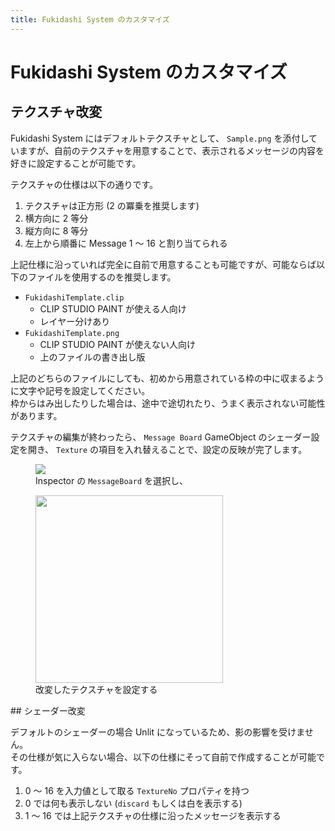 ```yaml
---
title: Fukidashi System のカスタマイズ
---
```


# Fukidashi System のカスタマイズ

## テクスチャ改変

Fukidashi System にはデフォルトテクスチャとして、 `Sample.png` を添付していますが、自前のテクスチャを用意することで、表示されるメッセージの内容を好きに設定することが可能です。

テクスチャの仕様は以下の通りです。

1. テクスチャは正方形 (2 の冪乗を推奨します)
1. 横方向に 2 等分
1. 縦方向に 8 等分
1. 左上から順番に Message 1 ～ 16 と割り当てられる

上記仕様に沿っていれば完全に自前で用意することも可能ですが、可能ならば以下のファイルを使用するのを推奨します。

-   `FukidashiTemplate.clip`
    -   CLIP STUDIO PAINT が使える人向け
    -   レイヤー分けあり
-   `FukidashiTemplate.png`
    -   CLIP STUDIO PAINT が使えない人向け
    -   上のファイルの書き出し版

上記のどちらのファイルにしても、初めから用意されている枠の中に収まるように文字や記号を設定してください。  
枠からはみ出したりした場合は、途中で途切れたり、うまく表示されない可能性があります。

テクスチャの編集が終わったら、 `Message Board` GameObject のシェーダー設定を開き、 `Texture` の項目を入れ替えることで、設定の反映が完了します。

<figure>
  <img src="https://assets.mochizuki.moe/docs/fukidashi-system/customize-inspector.PNG" >
  <figcaption>Inspector の <code>MessageBoard</code> を選択し、</figcaption>
</figure>

<figure>
  <img src="https://assets.mochizuki.moe/docs/fukidashi-system/customize-texture.png" width="300px" >
  <figcaption>改変したテクスチャを設定する</figcaption>
</figure>
## シェーダー改変

デフォルトのシェーダーの場合 Unlit になっているため、影の影響を受けません。  
その仕様が気に入らない場合、以下の仕様にそって自前で作成することが可能です。

1. 0 ～ 16 を入力値として取る `TextureNo` プロパティを持つ
1. 0 では何も表示しない (`discard` もしくは白を表示する)
1. 1 ～ 16 では上記テクスチャの仕様に沿ったメッセージを表示する
